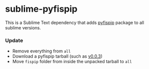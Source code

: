 # sublime-pyfispip

This is a Sublime Text dependency that adds [pyfispip](https://github.com/fopina/pyfispip) package to all sublime versions.


### Update

* Remove everything from `all`
* Download a pyfispip tarball (such as [v0.0.3](https://github.com/fopina/pyfispip/archive/v0.0.3.tar.gz))
* Move `fispip` folder from inside the unpacked tarball to `all`
